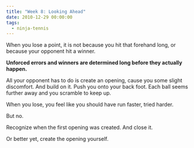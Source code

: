 ```yaml
---
title: "Week 8: Looking Ahead"
date: 2010-12-29 00:00:00
tags:
  - ninja-tennis
---
```


When you lose a point, it is not because you hit that forehand long, or because your opponent hit a winner.

**Unforced errors and winners are determined long before they actually happen.**

All your opponent has to do is create an opening, cause you some slight discomfort. And build on it. Push you onto your back foot. Each ball seems further away and you scramble to keep up.

When you lose, you feel like you should have run faster, tried harder.

But no.

Recognize when the first opening was created. And close it.

Or better yet, create the opening yourself.

